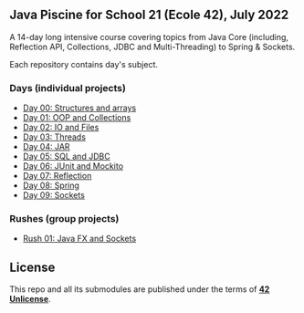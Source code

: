 ## Java Piscine for School 21 (Ecole 42), July 2022

A 14-day long intensive course covering topics from Java Core (including, Reflection API, Collections, JDBC and Multi-Threading) to Spring & Sockets.

Each repository contains day's subject.

### Days (individual projects)
* [Day 00: Structures and arrays](https://github.com/bendordie/Java_Intensive_Course/tree/main/day00)
* [Day 01: OOP and Collections](https://github.com/bendordie/Java_Intensive_Course/tree/main/day01)
* [Day 02: IO and Files](https://github.com/bendordie/Java_Intensive_Course/tree/main/day02)
* [Day 03: Threads](https://github.com/bendordie/Java_Intensive_Course/tree/main/day03/src)
* [Day 04: JAR](https://github.com/bendordie/Java_Intensive_Course/tree/main/day04)
* [Day 05: SQL and JDBC](https://github.com/bendordie/Java_Intensive_Course/tree/main/day05)
* [Day 06: JUnit and Mockito](https://github.com/bendordie/Java_Intensive_Course/tree/main/day06)
* [Day 07: Reflection](https://github.com/bendordie/Java_Intensive_Course/tree/main/day07/ex00/src)
* [Day 08: Spring](https://github.com/bendordie/Java_Intensive_Course/tree/main/day08)
* [Day 09: Sockets](https://github.com/bendordie/Java_Intensive_Course/tree/main/day09)
### Rushes (group projects)
* [Rush 01: Java FX and Sockets](https://github.com/bendordie/Java_Intensive_Course/tree/main/rush01)


## License
This repo and all its submodules are published under the terms of **[42 Unlicense](https://github.com/gcamerli/42unlicense)**.
